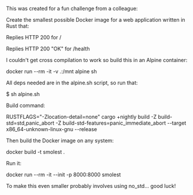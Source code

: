 This was created for a fun challenge from a colleague:

Create the smallest possible Docker image for a web application written in Rust that:

Replies HTTP 200 for /

Replies HTTP 200 "OK" for /health

I couldn't get cross compilation to work so build this in an Alpine container:

docker run --rm -it -v .:/mnt alpine sh

All deps needed are in the alpine.sh script, so run that:

$ sh alpine.sh

Build command:

RUSTFLAGS="-Zlocation-detail=none" cargo +nightly build -Z build-std=std,panic_abort -Z build-std-features=panic_immediate_abort --target x86_64-unknown-linux-gnu --release

Then build the Docker image on any system:

docker build -t smolest .

Run it:

docker run --rm -it --init -p 8000:8000 smolest

To make this even smaller probably involves using no_std... good luck!
